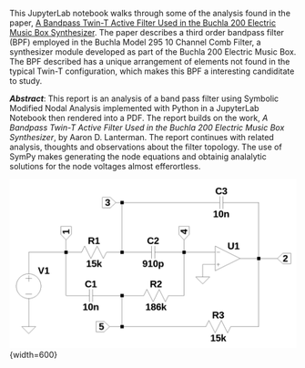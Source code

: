 This JupyterLab notebook walks through some of the analysis found in the paper, [A Bandpass Twin-T Active Filter Used in the Buchla 200 Electric Music Box Synthesizer](https://arxiv.org/abs/2411.11358). The paper describes a third order bandpass filter (BPF) employed in the Buchla Model 295 10 Channel Comb Filter, a synthesizer module developed as part of the Buchla 200 Electric Music Box. The BPF described has a unique arrangement of elements not found in the typical Twin-T configuration, which makes this BPF a interesting candiditate to study.

***Abstract***: This report is an analysis of a band pass filter using Symbolic Modified Nodal Analysis implemented with Python in a JupyterLab Notebook then rendered into a PDF. The report builds on the work, *A Bandpass Twin-T Active Filter Used in the Buchla 200 Electric Music Box Synthesizer*, by Aaron D. Lanterman. The report continues with related analysis, thoughts and observations about the filter topology. The use of SymPy makes generating the node equations and obtainig analalytic solutions for the node voltages almost efferortless.

![Schematic for Bandpass Twin-T Active Filter with componets for the 1000 Hz band pass filter.](Bandpass_Twin-T_Active_Filter.png){width=600}

